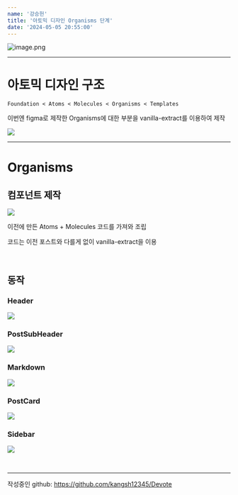 ```yaml
---
name: '강승헌'
title: '아토믹 디자인 Organisms 단계'
date: '2024-05-05 20:55:00'
---
```

![image.png](https://firebasestorage.googleapis.com/v0/b/devote-2cce5.appspot.com/o/images%2Fd54c3064-bb1a-4de3-a315-604990f096c3.png?alt=media&token=9b880059-97bc-4055-8cb4-e704b7c78b7b)



***

# 아토믹 디자인 구조
`
Foundation < Atoms < Molecules < Organisms < Templates
`
>
이번엔 figma로 제작한 Organisms에 대한 부분을 vanilla-extract를 이용하여 제작

![](https://velog.velcdn.com/images/kangsh12345/post/0593e6e1-1b87-4b70-b8a3-6d0141f62250/image.png)

***
# Organisms

## 컴포넌트 제작

![](https://velog.velcdn.com/images/kangsh12345/post/9d65837e-0963-4a62-a3e3-055a163df9fe/image.png)

이전에 만든 Atoms + Molecules 코드를 가져와 조립

코드는 이전 포스트와 다를게 없이 vanilla-extract을 이용

<br>

## 동작

### Header
![](https://velog.velcdn.com/images/kangsh12345/post/b91707e3-d532-40b0-8c3d-ad76c0083f5d/image.gif)

### PostSubHeader
![](https://velog.velcdn.com/images/kangsh12345/post/7c28cd3e-d712-4ba8-84d5-4c04ddc70c00/image.gif)

### Markdown
![](https://velog.velcdn.com/images/kangsh12345/post/6a416a85-5752-432b-ad82-f3c70cc8a3fa/image.gif)

### PostCard
![](https://velog.velcdn.com/images/kangsh12345/post/3a33b313-d3db-4c1c-8a68-21c858e99de7/image.gif)

### Sidebar
![](https://velog.velcdn.com/images/kangsh12345/post/03c63ef8-4b68-448f-bcab-92dd6dfaaed7/image.gif)

<br>

***
작성중인 github: https://github.com/kangsh12345/Devote